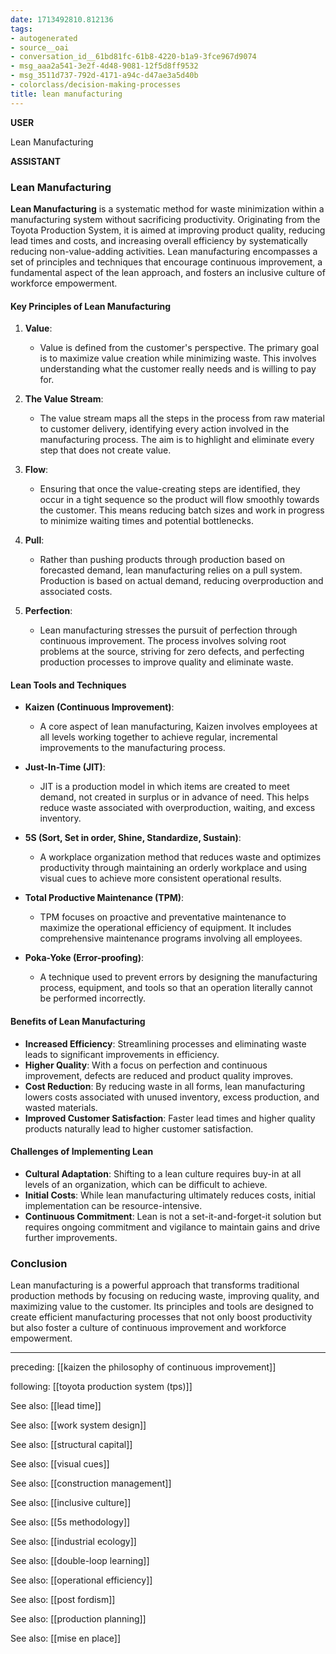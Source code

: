 ```yaml
---
date: 1713492810.812136
tags:
- autogenerated
- source__oai
- conversation_id__61bd81fc-61b8-4220-b1a9-3fce967d9074
- msg_aaa2a541-3e2f-4d48-9081-12f5d8ff9532
- msg_3511d737-792d-4171-a94c-d47ae3a5d40b
- colorclass/decision-making-processes
title: lean manufacturing
---
```


**USER**

Lean Manufacturing


**ASSISTANT**

### Lean Manufacturing

**Lean Manufacturing** is a systematic method for waste minimization within a manufacturing system without sacrificing productivity. Originating from the Toyota Production System, it is aimed at improving product quality, reducing lead times and costs, and increasing overall efficiency by systematically reducing non-value-adding activities. Lean manufacturing encompasses a set of principles and techniques that encourage continuous improvement, a fundamental aspect of the lean approach, and fosters an inclusive culture of workforce empowerment.

#### Key Principles of Lean Manufacturing

1. **Value**:
   - Value is defined from the customer's perspective. The primary goal is to maximize value creation while minimizing waste. This involves understanding what the customer really needs and is willing to pay for.

2. **The Value Stream**:
   - The value stream maps all the steps in the process from raw material to customer delivery, identifying every action involved in the manufacturing process. The aim is to highlight and eliminate every step that does not create value.

3. **Flow**:
   - Ensuring that once the value-creating steps are identified, they occur in a tight sequence so the product will flow smoothly towards the customer. This means reducing batch sizes and work in progress to minimize waiting times and potential bottlenecks.

4. **Pull**:
   - Rather than pushing products through production based on forecasted demand, lean manufacturing relies on a pull system. Production is based on actual demand, reducing overproduction and associated costs.

5. **Perfection**:
   - Lean manufacturing stresses the pursuit of perfection through continuous improvement. The process involves solving root problems at the source, striving for zero defects, and perfecting production processes to improve quality and eliminate waste.

#### Lean Tools and Techniques

- **Kaizen (Continuous Improvement)**:
   - A core aspect of lean manufacturing, Kaizen involves employees at all levels working together to achieve regular, incremental improvements to the manufacturing process.

- **Just-In-Time (JIT)**:
   - JIT is a production model in which items are created to meet demand, not created in surplus or in advance of need. This helps reduce waste associated with overproduction, waiting, and excess inventory.

- **5S (Sort, Set in order, Shine, Standardize, Sustain)**:
   - A workplace organization method that reduces waste and optimizes productivity through maintaining an orderly workplace and using visual cues to achieve more consistent operational results.

- **Total Productive Maintenance (TPM)**:
   - TPM focuses on proactive and preventative maintenance to maximize the operational efficiency of equipment. It includes comprehensive maintenance programs involving all employees.

- **Poka-Yoke (Error-proofing)**:
   - A technique used to prevent errors by designing the manufacturing process, equipment, and tools so that an operation literally cannot be performed incorrectly.

#### Benefits of Lean Manufacturing

- **Increased Efficiency**: Streamlining processes and eliminating waste leads to significant improvements in efficiency.
- **Higher Quality**: With a focus on perfection and continuous improvement, defects are reduced and product quality improves.
- **Cost Reduction**: By reducing waste in all forms, lean manufacturing lowers costs associated with unused inventory, excess production, and wasted materials.
- **Improved Customer Satisfaction**: Faster lead times and higher quality products naturally lead to higher customer satisfaction.

#### Challenges of Implementing Lean

- **Cultural Adaptation**: Shifting to a lean culture requires buy-in at all levels of an organization, which can be difficult to achieve.
- **Initial Costs**: While lean manufacturing ultimately reduces costs, initial implementation can be resource-intensive.
- **Continuous Commitment**: Lean is not a set-it-and-forget-it solution but requires ongoing commitment and vigilance to maintain gains and drive further improvements.

### Conclusion

Lean manufacturing is a powerful approach that transforms traditional production methods by focusing on reducing waste, improving quality, and maximizing value to the customer. Its principles and tools are designed to create efficient manufacturing processes that not only boost productivity but also foster a culture of continuous improvement and workforce empowerment.


---

preceding: [[kaizen the philosophy of continuous improvement]]  


following: [[toyota production system (tps)]]

See also: [[lead time]]


See also: [[work system design]]


See also: [[structural capital]]


See also: [[visual cues]]


See also: [[construction management]]


See also: [[inclusive culture]]


See also: [[5s methodology]]


See also: [[industrial ecology]]


See also: [[double-loop learning]]


See also: [[operational efficiency]]


See also: [[post fordism]]


See also: [[production planning]]


See also: [[mise en place]]